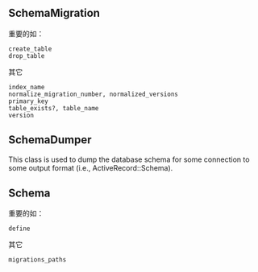 ## SchemaMigration

重要的如：

```
create_table
drop_table
```

其它

```
index_name
normalize_migration_number, normalized_versions
primary_key
table_exists?, table_name
version
```

## SchemaDumper

This class is used to dump the database schema for some connection to some output format (i.e., ActiveRecord::Schema).

## Schema

重要的如：

```
define
```

其它

```
migrations_paths
```

